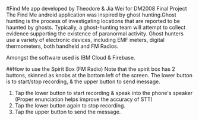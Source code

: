 #Find Me app developed by Theodore & Jia Wei for DM2008 Final Project
The Find Me android application was inspired by ghost hunting.​
Ghost hunting is the process of investigating locations that are reported to be haunted by ghosts.
Typically, a ghost-hunting team will attempt to collect evidence supporting the existence of paranormal activity.
Ghost hunters use a variety of electronic devices, including EMF meters, digital thermometers, both handheld and FM Radios.​

Amongst the software used is IBM Cloud & Firebase.

##How to use the Spirit Box (FM Radio)
Note that the spirit box has 2 buttons, skinned as knobs at the bottom left of the screen.
The lower button is to start/stop recording, & the upper button to send message.
1. Tap the lower button to start recording & speak into the phone's speaker (Proper enunciation helps improve the accuracy of STT)
2. Tap the lower button again to stop recording.
3. Tap the upper button to send the message.